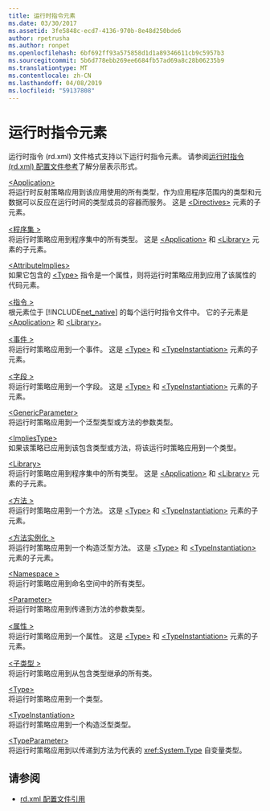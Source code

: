 ```yaml
---
title: 运行时指令元素
ms.date: 03/30/2017
ms.assetid: 3fe5848c-ecd7-4136-970b-8e48d250bde6
author: rpetrusha
ms.author: ronpet
ms.openlocfilehash: 6bf692ff93a575858d1d1a89346611cb9c5957b3
ms.sourcegitcommit: 5b6d778ebb269ee6684fb57ad69a8c28b06235b9
ms.translationtype: MT
ms.contentlocale: zh-CN
ms.lasthandoff: 04/08/2019
ms.locfileid: "59137808"
---
```

# <a name="runtime-directive-elements"></a>运行时指令元素
运行时指令 (rd.xml) 文件格式支持以下运行时指令元素。 请参阅[运行时指令 (rd.xml) 配置文件参考](../../../docs/framework/net-native/runtime-directives-rd-xml-configuration-file-reference.md)了解分层表示形式。  
  
 [\<Application>](../../../docs/framework/net-native/application-element-net-native.md)  
 将运行时反射策略应用到该应用使用的所有类型，作为应用程序范围内的类型和元数据可以反应在运行时间的类型成员的容器而服务。 这是 [\<Directives>](../../../docs/framework/net-native/directives-element-net-native.md) 元素的子元素。  
  
 [\<程序集 >](../../../docs/framework/net-native/assembly-element-net-native.md)  
 将运行时策略应用到程序集中的所有类型。 这是 [\<Application>](../../../docs/framework/net-native/application-element-net-native.md) 和 [\<Library>](../../../docs/framework/net-native/library-element-net-native.md) 元素的子元素。  
  
 [\<AttributeImplies>](../../../docs/framework/net-native/attributeimplies-element-net-native.md)  
 如果它包含的 [\<Type>](../../../docs/framework/net-native/type-element-net-native.md) 指令是一个属性，则将运行时策略应用到应用了该属性的代码元素。  
  
 [\<指令 >](../../../docs/framework/net-native/directives-element-net-native.md)  
 根元素位于 [!INCLUDE[net_native](../../../includes/net-native-md.md)] 的每个运行时指令文件中。 它的子元素是 [\<Application>](../../../docs/framework/net-native/application-element-net-native.md) 和 [\<Library>](../../../docs/framework/net-native/library-element-net-native.md)。  
  
 [\<事件 >](../../../docs/framework/net-native/event-element-net-native.md)  
 将运行时策略应用到一个事件。 这是 [\<Type>](../../../docs/framework/net-native/type-element-net-native.md) 和 [\<TypeInstantiation>](../../../docs/framework/net-native/typeinstantiation-element-net-native.md) 元素的子元素。  
  
 [\<字段 >](../../../docs/framework/net-native/field-element-net-native.md)  
 将运行时策略应用到一个字段。 这是 [\<Type>](../../../docs/framework/net-native/type-element-net-native.md) 和 [\<TypeInstantiation>](../../../docs/framework/net-native/typeinstantiation-element-net-native.md) 元素的子元素。  
  
 [\<GenericParameter>](../../../docs/framework/net-native/genericparameter-element-net-native.md)  
 将运行时策略应用到一个泛型类型或方法的参数类型。  
  
 [\<ImpliesType>](../../../docs/framework/net-native/impliestype-element-net-native.md)  
 如果该策略已应用到该包含类型或方法，将该运行时策略应用到一个类型。  
  
 [\<Library>](../../../docs/framework/net-native/library-element-net-native.md)  
 将运行时策略应用到程序集中的所有类型。 这是 [\<Application>](../../../docs/framework/net-native/application-element-net-native.md) 和 [\<Library>](../../../docs/framework/net-native/library-element-net-native.md) 元素的子元素。  
  
 [\<方法 >](../../../docs/framework/net-native/method-element-net-native.md)  
 将运行时策略应用到一个方法。 这是 [\<Type>](../../../docs/framework/net-native/type-element-net-native.md) 和 [\<TypeInstantiation>](../../../docs/framework/net-native/typeinstantiation-element-net-native.md) 元素的子元素。  
  
 [\<方法实例化 >](../../../docs/framework/net-native/methodinstantiation-element-net-native.md)  
 将运行时策略应用到一个构造泛型方法。 这是 [\<Type>](../../../docs/framework/net-native/type-element-net-native.md) 和 [\<TypeInstantiation>](../../../docs/framework/net-native/typeinstantiation-element-net-native.md) 元素的子元素。  
  
 [\<Namespace >](../../../docs/framework/net-native/namespace-element-net-native.md)  
 将运行时策略应用到命名空间中的所有类型。  
  
 [\<Parameter>](../../../docs/framework/net-native/parameter-element-net-native.md)  
 将运行时策略应用到传递到方法的参数类型。  
  
 [\<属性 >](../../../docs/framework/net-native/property-element-net-native.md)  
 将运行时策略应用到一个属性。 这是 [\<Type>](../../../docs/framework/net-native/type-element-net-native.md) 和 [\<TypeInstantiation>](../../../docs/framework/net-native/typeinstantiation-element-net-native.md) 元素的子元素。  
  
 [\<子类型 >](../../../docs/framework/net-native/subtypes-element-net-native.md)  
 将运行时策略应用到从包含类型继承的所有类。  
  
 [\<Type>](../../../docs/framework/net-native/type-element-net-native.md)  
 将运行时策略应用到一个类型。  
  
 [\<TypeInstantiation>](../../../docs/framework/net-native/typeinstantiation-element-net-native.md)  
 将运行时策略应用到一个构造泛型类型。  
  
 [\<TypeParameter>](../../../docs/framework/net-native/typeparameter-element-net-native.md)  
 将运行时策略应用到以传递到方法为代表的 <xref:System.Type> 自变量类型。  
  
## <a name="see-also"></a>请参阅

- [rd.xml 配置文件引用](../../../docs/framework/net-native/runtime-directives-rd-xml-configuration-file-reference.md)
